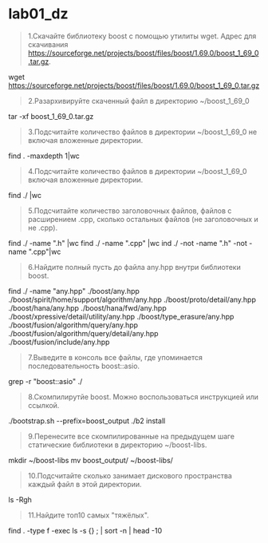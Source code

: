 # lab01_dz

> 1.Скачайте библиотеку boost с помощью утилиты wget. Адрес для скачивания https://sourceforge.net/projects/boost/files/boost/1.69.0/boost_1_69_0.tar.gz.

wget https://sourceforge.net/projects/boost/files/boost/1.69.0/boost_1_69_0.tar.gz

> 2.Разархивируйте скаченный файл в директорию ~/boost_1_69_0

tar -xf boost_1_69_0.tar.gz

> 3.Подсчитайте количество файлов в директории ~/boost_1_69_0 не включая вложенные директории.

find . -maxdepth 1|wc

> 4.Подсчитайте количество файлов в директории ~/boost_1_69_0 включая вложенные директории.

find ./ |wc

> 5.Подсчитайте количество заголовочных файлов, файлов с расширением .cpp, сколько остальных файлов (не заголовочных и не .cpp).

find ./ -name ".h" |wc
find ./ -name ".cpp" |wc
ind ./ -not -name ".h" -not -name ".cpp"|wc

> 6.Найдите полный пусть до файла any.hpp внутри библиотеки boost.

find ./ -name "any.hpp"
./boost/any.hpp
./boost/spirit/home/support/algorithm/any.hpp
./boost/proto/detail/any.hpp
./boost/hana/any.hpp
./boost/hana/fwd/any.hpp
./boost/xpressive/detail/utility/any.hpp
./boost/type_erasure/any.hpp
./boost/fusion/algorithm/query/any.hpp
./boost/fusion/algorithm/query/detail/any.hpp
./boost/fusion/include/any.hpp

> 7.Выведите в консоль все файлы, где упоминается последовательность boost::asio.

grep -r "boost::asio" ./

> 8.Скомпилирутйе boost. Можно воспользоваться инструкцией или ссылкой.

./bootstrap.sh --prefix=boost_output
./b2 install

> 9.Перенесите все скомпилированные на предыдущем шаге статические библиотеки в директорию ~/boost-libs.

mkdir ~/boost-libs
mv boost_output/ ~/boost-libs/

> 10.Подсчитайте сколько занимает дискового пространства каждый файл в этой директории.

ls -Rgh

> 11.Найдите топ10 самых "тяжёлых".

find . -type f -exec ls -s {} ; | sort -n | head -10



